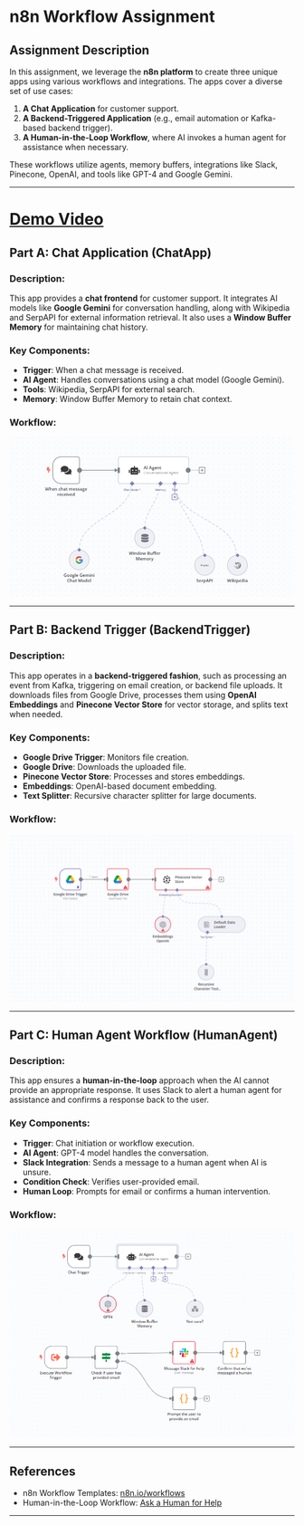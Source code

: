 # n8n Workflow Assignment

## Assignment Description

In this assignment, we leverage the **n8n platform** to create three unique apps using various workflows and integrations. The apps cover a diverse set of use cases:
1. **A Chat Application** for customer support.
2. **A Backend-Triggered Application** (e.g., email automation or Kafka-based backend trigger).
3. **A Human-in-the-Loop Workflow**, where AI invokes a human agent for assistance when necessary.

These workflows utilize agents, memory buffers, integrations like Slack, Pinecone, OpenAI, and tools like GPT-4 and Google Gemini.

---
# [Demo Video](https://drive.google.com/file/d/1NltsjwpyQs5gbr9LWv0MBLks3iuo-2ji/view?usp=sharing)


## Part A: Chat Application (ChatApp)

### Description:
This app provides a **chat frontend** for customer support. It integrates AI models like **Google Gemini** for conversation handling, along with Wikipedia and SerpAPI for external information retrieval. It also uses a **Window Buffer Memory** for maintaining chat history.

### Key Components:
- **Trigger**: When a chat message is received.
- **AI Agent**: Handles conversations using a chat model (Google Gemini).
- **Tools**: Wikipedia, SerpAPI for external search.
- **Memory**: Window Buffer Memory to retain chat context.

### Workflow:
![ChatApp](./ChatApp.PNG)

---

## Part B: Backend Trigger (BackendTrigger)

### Description:
This app operates in a **backend-triggered fashion**, such as processing an event from Kafka, triggering on email creation, or backend file uploads. It downloads files from Google Drive, processes them using **OpenAI Embeddings** and **Pinecone Vector Store** for vector storage, and splits text when needed.

### Key Components:
- **Google Drive Trigger**: Monitors file creation.
- **Google Drive**: Downloads the uploaded file.
- **Pinecone Vector Store**: Processes and stores embeddings.
- **Embeddings**: OpenAI-based document embedding.
- **Text Splitter**: Recursive character splitter for large documents.

### Workflow:
![BackendTrigger](./BackendTrigger.PNG)

---

## Part C: Human Agent Workflow (HumanAgent)

### Description:
This app ensures a **human-in-the-loop** approach when the AI cannot provide an appropriate response. It uses Slack to alert a human agent for assistance and confirms a response back to the user.

### Key Components:
- **Trigger**: Chat initiation or workflow execution.
- **AI Agent**: GPT-4 model handles the conversation.
- **Slack Integration**: Sends a message to a human agent when AI is unsure.
- **Condition Check**: Verifies user-provided email.
- **Human Loop**: Prompts for email or confirms a human intervention.

### Workflow:
![HumanAgent](./HumanAgent.PNG)

---

## References
- n8n Workflow Templates: [n8n.io/workflows](https://n8n.io/workflows/)
- Human-in-the-Loop Workflow: [Ask a Human for Help](https://n8n.io/workflows/2095-ask-a-human-for-help-when-the-ai-doesnt-know-the-answer)

---
